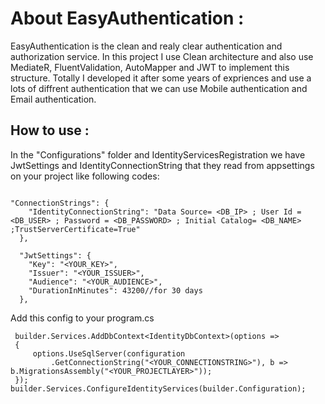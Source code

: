 # About EasyAuthentication : 

EasyAuthentication is the clean and realy clear authentication and authorization service.
In this project I use Clean architecture and also use MediateR, FluentValidation, AutoMapper and JWT to implement this structure.
Totally I developed it after some years of expriences and use a lots of diffrent authentication that we can use Mobile authentication and Email authentication.

## How to use : 

In the "Configurations" folder and IdentityServicesRegistration we have JwtSettings and IdentityConnectionString that they read from appsettings on your project like following codes:

```

"ConnectionStrings": {
    "IdentityConnectionString": "Data Source= <DB_IP> ; User Id = <DB_USER> ; Password = <DB_PASSWORD> ; Initial Catalog= <DB_NAME> ;TrustServerCertificate=True"
  },

  "JwtSettings": {
    "Key": "<YOUR_KEY>",
    "Issuer": "<YOUR_ISSUER>",
    "Audience": "<YOUR_AUDIENCE>",
    "DurationInMinutes": 43200//for 30 days
  },

```

Add this config to your program.cs

```
 builder.Services.AddDbContext<IdentityDbContext>(options =>
 {
     options.UseSqlServer(configuration
         .GetConnectionString("<YOUR_CONNECTIONSTRING>"), b => b.MigrationsAssembly("<YOUR_PROJECTLAYER>")); 
 });
builder.Services.ConfigureIdentityServices(builder.Configuration);
```
